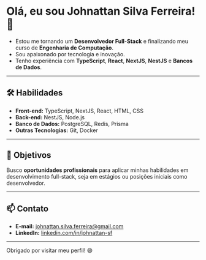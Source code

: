 # Olá, eu sou Johnattan Silva Ferreira! 👋

- Estou me tornando um **Desenvolvedor Full-Stack** e finalizando meu curso de **Engenharia de Computação**.
- Sou apaixonado por tecnologia e inovação.
- Tenho experiência com **TypeScript**, **React**, **NextJS**, **NestJS** e **Bancos de Dados**.

---

## 🛠️ Habilidades
- **Front-end:** TypeScript, NextJS, React, HTML, CSS
- **Back-end:** NestJS, Node.js
- **Banco de Dados:** PostgreSQL, Redis, Prisma
- **Outras Tecnologias:** Git, Docker

---

## 🎯 Objetivos
Busco **oportunidades profissionais** para aplicar minhas habilidades em desenvolvimento full-stack, seja em estágios ou posições iniciais como desenvolvedor.

---

## 📫 Contato
- **E-mail:** johnattan.silva.ferreira@gmail.com  
- **LinkedIn:** [linkedin.com/in/johnattan-sf](https://linkedin.com/in/johnattan-sf)

---

Obrigado por visitar meu perfil! 😄  
